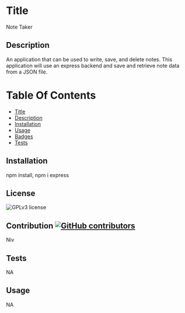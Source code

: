 
# Title
Note Taker

## Description
An application that can be used to write, save, and delete notes. This application will use an express backend and save and retrieve note data from a JSON file.

# Table Of Contents
* [Title](Readme.md#title)
* [Description](Readme.md#description)
* [Installation](Readme.md#installation)
* [Usage](Readme.md#contributing)
* [Badges](Readme.md#license)
* [Tests](Readme.md#tests)


## Installation
npm install, npm i express

## License
![GPLv3 license](https://img.shields.io/badge/license-GPLv3-blue.svg)

## Contribution [![GitHub contributors](https://img.shields.io/github/contributors/cdnjs/cdnjs.svg?style=flat)](https://github.com/nivolving/)
Niv

## Tests
NA

## Usage
NA